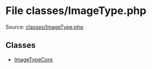 File classes/ImageType.php
=========

Source: [classes/ImageType.php](https://github.com/PrestaShop/PrestaShop/blob/1.6.0.7/classes/ImageType.php)


Classes
-------

* [ImageTypeCore](class.ImageTypeCore.md)

